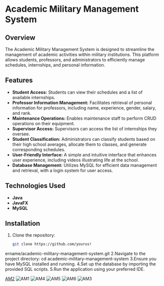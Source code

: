 # Academic Military Management System

## Overview

The Academic Military Management System is designed to streamline the management of academic activities within military institutions. This platform allows students, professors, and administrators to efficiently manage schedules, internships, and personal information.

## Features

- **Student Access:** Students can view their schedules and a list of available internships.
- **Professor Information Management:** Facilitates retrieval of personal information for professors, including name, experience, gender, salary, and rank.
- **Maintenance Operations:** Enables maintenance staff to perform CRUD operations on their equipment.
- **Supervisor Access:** Supervisors can access the list of internships they oversee.
- **Student Classification:** Administrators can classify students based on their high school averages, allocate them to classes, and generate corresponding schedules.
- **User-Friendly Interface:** A simple and intuitive interface that enhances user experience, including videos illustrating life at the school.
- **Database Management:** Utilizes MySQL for efficient data management and retrieval, with a login system for user access.

## Technologies Used

- **Java**
- **JavaFX**
- **MySQL**

## Installation

1. Clone the repository:
   ```bash
   git clone https://github.com/yourus!
ername/academic-military-management-system.git
2.Navigate to the project directory:
   cd academic-military-management-system
3.Ensure you have MySQL installed and running.
4.Set up the database by importing the provided SQL scripts.
5.Run the application using your preferred IDE.


[AM2](https://github.com/user-attachments/assets/4736f928-c0ee-4b1e-9eb2-76e87a89564d)
![AM1](https://github.com/user-attachments/assets/8a3ebf6e-2d24-4476-9601-c35cc13c932d)
![AM4](https://github.com/user-attachments/assets/6c79d2d6-fcb0-45b0-aa30-0252736b33a8)
![AM5](https://github.com/user-attachments/assets/a7d66485-ae26-4c11-8db3-d6ffb63562ec)
![AM6](https://github.com/user-attachments/assets/464691da-6efc-4773-b1d8-d3a6b11c31b4)
![AM3](https://github.com/user-attachments/assets/a40ce921-f10c-4c5a-a255-36d854941572)
